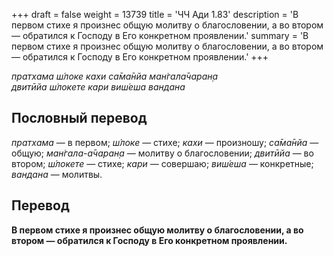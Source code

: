 +++
draft = false
weight = 13739
title = 'ЧЧ Ади 1.83'
description = 'В первом стихе я произнес общую молитву о благословении, а во втором — обратился к Господу в Его конкретном проявлении.'
summary = 'В первом стихе я произнес общую молитву о благословении, а во втором — обратился к Господу в Его конкретном проявлении.'
+++

_пратхама ш́локе кахи са̄ма̄нйа ман̇гала̄чаран̣а  
двитӣйа ш́локете кари виш́еша вандана_

## Пословный перевод

_пратхама_ — в первом; _ш́локе_ — стихе; _кахи_ — произношу; _са̄ма̄нйа_ — общую; _ман̇гала_\-_а̄чаран̣а_ — молитву о благословении; _двитӣйа_ — во втором; _ш́локете_ — стихе; _кари_ — совершаю; _виш́еша_ — конкретные; _вандана_ — молитвы.

## Перевод

**В первом стихе я произнес общую молитву о благословении, а во втором — обратился к Господу в Его конкретном проявлении.**
